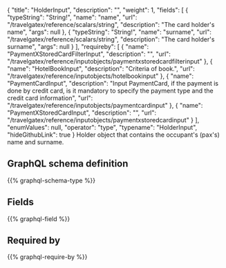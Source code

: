 {
  "title": "HolderInput",
  "description": "",
  "weight": 1,
  "fields": [
    {
      "typeString": "String!",
      "name": "name",
      "url": "/travelgatex/reference/scalars/string",
      "description": "The card holder's name",
      "args": null
    },
    {
      "typeString": "String!",
      "name": "surname",
      "url": "/travelgatex/reference/scalars/string",
      "description": "The card holder's surname",
      "args": null
    }
  ],
  "requireby": [
    {
      "name": "PaymentXStoredCardFilterInput",
      "description": "",
      "url": "/travelgatex/reference/inputobjects/paymentxstoredcardfilterinput"
    },
    {
      "name": "HotelBookInput",
      "description": "Criteria of book.",
      "url": "/travelgatex/reference/inputobjects/hotelbookinput"
    },
    {
      "name": "PaymentCardInput",
      "description": "Input PaymentCard, if the payment is done by credit card, is it mandatory to specify the payment type and the credit card information",
      "url": "/travelgatex/reference/inputobjects/paymentcardinput"
    },
    {
      "name": "PaymentXStoredCardInput",
      "description": "",
      "url": "/travelgatex/reference/inputobjects/paymentxstoredcardinput"
    }
  ],
  "enumValues": null,
  "operator": "type",
  "typename": "HolderInput",
  "hideGithubLink": true
}
Holder object that contains the occupant's (pax's) name and surname.
## GraphQL schema definition

{{% graphql-schema-type %}}

## Fields

{{% graphql-field %}}

## Required by

{{% graphql-require-by %}}
